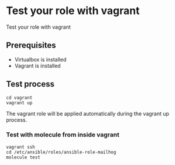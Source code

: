 # Test your role with vagrant

Test your role with vagrant

## Prerequisites

  * Virtualbox is installed
  * Vagrant is installed

## Test process

```
cd vagrant
vagrant up
```

The vagrant role will be applied automatically during the vagrant up process.

### Test with molecule from inside vagrant

```
vagrant ssh
cd /etc/ansible/roles/ansible-role-mailhog
molecule test
```
